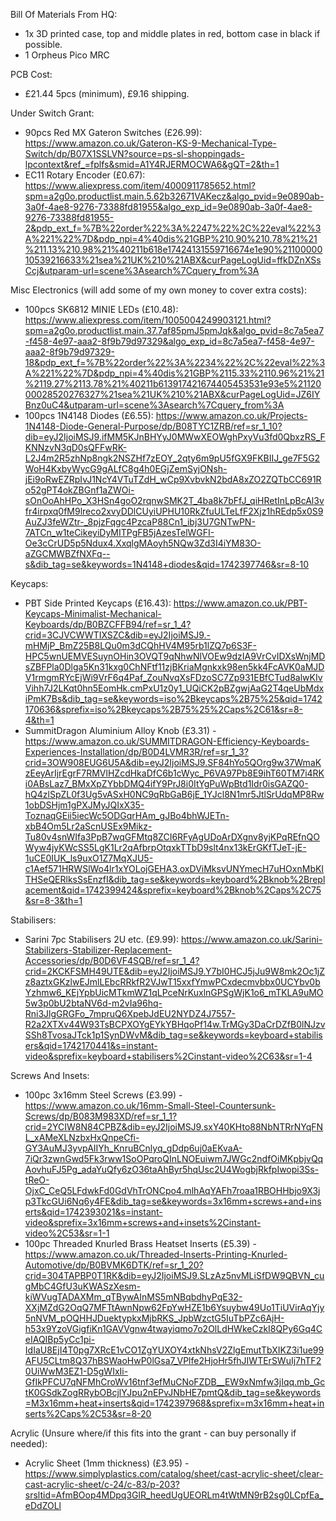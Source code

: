 Bill Of Materials From HQ:

- 1x 3D printed case, top and middle plates in red, bottom case in black if possible.
- 1 Orpheus Pico MRC

PCB Cost:
- £21.44 5pcs (minimum), £9.16 shipping.

Under Switch Grant:
- 90pcs Red MX Gateron Switches (£26.99): https://www.amazon.co.uk/Gateron-KS-9-Mechanical-Type-Switch/dp/B07X1SSLVN?source=ps-sl-shoppingads-lpcontext&ref_=fplfs&smid=A1Y4RJERMOCWA6&gQT=2&th=1
- EC11 Rotary Encoder (£0.67): https://www.aliexpress.com/item/4000911785652.html?spm=a2g0o.productlist.main.5.62b32671VAKecz&algo_pvid=9e0890ab-3a0f-4ae8-9276-73388fd81955&algo_exp_id=9e0890ab-3a0f-4ae8-9276-73388fd81955-2&pdp_ext_f=%7B%22order%22%3A%2247%22%2C%22eval%22%3A%221%22%7D&pdp_npi=4%40dis%21GBP%210.90%210.78%21%21%211.13%210.98%21%40211b618e17424131559716674e1e90%2110000010539216633%21sea%21UK%210%21ABX&curPageLogUid=ffkDZnXSsCcj&utparam-url=scene%3Asearch%7Cquery_from%3A

Misc Electronics (will add some of my own money to cover extra costs):
- 100pcs SK6812 MINIE LEDs (£10.48): https://www.aliexpress.com/item/1005004249903121.html?spm=a2g0o.productlist.main.37.7af85pmJ5pmJqk&algo_pvid=8c7a5ea7-f458-4e97-aaa2-8f9b79d97329&algo_exp_id=8c7a5ea7-f458-4e97-aaa2-8f9b79d97329-18&pdp_ext_f=%7B%22order%22%3A%2234%22%2C%22eval%22%3A%221%22%7D&pdp_npi=4%40dis%21GBP%2115.33%2110.96%21%21%2119.27%2113.78%21%40211b613917421674405453531e93e5%2112000028520276327%21sea%21UK%210%21ABX&curPageLogUid=JZ6IYBnz0uC4&utparam-url=scene%3Asearch%7Cquery_from%3A
- 100pcs 1N4148 Diodes (£6.55): https://www.amazon.co.uk/Projects-1N4148-Diode-General-Purpose/dp/B08TYC1ZRB/ref=sr_1_10?dib=eyJ2IjoiMSJ9.ifMM5KJnBHYyJ0MWwXEOWghPxyVu3fd0QbxzRS_FKNNzvN3qD0sQFFwRK-L2J4m2R5zhNp8ngk2NSZHf7zEOY_2qty6m9pU5fGX9FKBIIJ_ge7F5G2WoH4KxbyWycG9gALfC8g4h0EGjZemSyjONsh-jEi9oRwEZRpIvJ1NcY4VTuTZdH_wCp9XvbvkN2bdA8xZO2ZQTbCC691Ro52gPT4okZBGnf1aZWOi-sOnOoAhHPo_X3HSn4goO2rqnwSMK2T_4ba8k7bFfJ_qiHRetInLpBcAl3vfr4irpxq0fM9lreco2xvyDDlCUyiUPHU10RkZfuULTeLfF2Xjz1hREdp5x0S9AuZJ3feWZtr-_8pjzFqgc4PzcaP88Cn1_ibj3U7GNTwPN-7ATCn_w1teCikeyiDyMITPgFB5jAzesTelWGFI-Oe3cCrUD5p5Ndux4.XxqlgMAoyh5NQw3Zd3I4iYM83O-aZGCMWBZfNXFq--s&dib_tag=se&keywords=1N4148+diodes&qid=1742397746&sr=8-10

Keycaps:
- PBT Side Printed Keycaps (£16.43): https://www.amazon.co.uk/PBT-Keycaps-Minimalist-Mechanical-Keyboards/dp/B0BZCFFB94/ref=sr_1_4?crid=3CJVCWWTIXSZC&dib=eyJ2IjoiMSJ9.-mHMjP_BmZ25B8LQu0m3dCQhHV4M95rb1lZQ7p6S3F-HPC5wnUEMVESuynOHin3OVQT9qNhwNlVOEw9dzIA9VrCvIDXsWnjMDsZBFPla0Dlga5Kn31kxg0ChNFtf11zjBKriaMgnkxk98en5kk4FcAVK0aMJDV1rmgmRYcEjWi9VrF6q4Paf_ZouNvqXsFDzoSC7Zp931EBfCTud8alwKIvVihh7J2LKqt0hn5EomHk.cmPxU1z0y1_UQiCK2pBZgwjAaG2T4qeUbMdxiPmK7Bs&dib_tag=se&keywords=iso%2Bkeycaps%2B75%25&qid=1742170636&sprefix=iso%2Bkeycaps%2B75%25%2Caps%2C61&sr=8-4&th=1
- SummitDragon Aluminium Alloy Knob (£3.31) - https://www.amazon.co.uk/SUMMITDRAGON-Efficiency-Keyboards-Experiences-Installation/dp/B0D4LVMR3R/ref=sr_1_3?crid=3OW908EUG6U5A&dib=eyJ2IjoiMSJ9.SF84hYo5QOrg9w37WmaKzEeyArIjrEgrF7RMVlHZcdHkaDfC6b1cWyc_P6VA97Pb8E9ihT60TM7i4RKi0ABsLaz7_BMxXpZYbbDMQ4ifY9PrJ8i0ItYgPuWpBtd1Idr0isGAZQ0-hQ4zlSpZL0f3Ug5vASxH0NC9qRbGaB6jE_1YJcl8N1mr5JtlSrUdqMP8Rw1obDSHjm1gPXJMyJQIxX35-ToznaqGEii5iecWc5ODGqrHAm_gJBo4bhWJETn-xbB4Om5Lr2aScnUSEx9Mikz-Tu80v4snWIfa3PpB7wqGFMtq8ZCI6RFyAgUDoArDXgnv8yjKPqREfnQOWyw4jyKWcSS5LgK1Lr2qAfbrpOtqxkTTbD9slt4nx13kErGKfTJeT-jE-1uCE0IUK_ls9uxO1Z7MqXJU5-c1Aef571HRWSlWo4lr1xYOLojGEHA3.oxDViMksvUNYmecH7uHOxnMbKITHSeQERlksSsEnzfI&dib_tag=se&keywords=keyboard%2Bknob%2Breplacement&qid=1742399424&sprefix=keyboard%2Bknob%2Caps%2C75&sr=8-3&th=1

Stabilisers:
- Sarini 7pc Stabilisers 2U etc. (£9.99): https://www.amazon.co.uk/Sarini-Stabilizers-Stabilizer-Replacement-Accessories/dp/B0D6VF4SQB/ref=sr_1_4?crid=2KCKFSMH49UTE&dib=eyJ2IjoiMSJ9.Y7bI0HCJ5jJu9W8mk2Oc1jZz8aztxGKzlwEJmlLEbcRRkfR2VJwT15xxfYmwPCxdecmvbbx0UCYbv0bYzhmw6_KEjYpbUicMTkmWZ1qLPceNrKuxlnGPSgWjK1o6_mTKLA9uMO5w3p0bU2btaNV6d-m2vIa96hq-Rni3JlgGRGFo_7mpruQ6XpebJdEU2NYDZ4J7557-R2a2XTXv44W93TsBCPXOYgEYkYBHqoPf14w.TrMGy3DaCrDZfB0lNJzvSSh8TvosaJTck1p1SynDWvM&dib_tag=se&keywords=keyboard+stabilisers&qid=1742170441&s=instant-video&sprefix=keyboard+stabilisers%2Cinstant-video%2C63&sr=1-4

Screws And Insets:
- 100pc 3x16mm Steel Screws (£3.99) - https://www.amazon.co.uk/16mm-Small-Steel-Countersunk-Screws/dp/B083M983XD/ref=sr_1_1?crid=2YCIW8N84CPBZ&dib=eyJ2IjoiMSJ9.sxY40KHto88NbNTRrNYqFNL_xAMeXLNzbxHxQnpeCfi-GY3AuMJ3yvpAIIYh_KnruBCnlyq_gDdp6uj0aEKvaA-7iQr3zwnGwd5Fk3rww1SoOPqroQInLNOEuiwm7JWGc2ndfOiMKpbjvQqAovhuFJ5Pg_adaYuQfy6zO36taAhByr5hqUsc2U4WogbjRkfpIwopi3Ss-tReO-OjxC_CeQ5LFdwkFd0GdVhTrONCpo4.mlhAqYAFh7roaa1RBOHHbjo9X3jp3TkcGUi6Nq6y4FE&dib_tag=se&keywords=3x16mm+screws+and+inserts&qid=1742393021&s=instant-video&sprefix=3x16mm+screws+and+insets%2Cinstant-video%2C53&sr=1-1
- 100pc Threaded Knurled Brass Heatset Inserts (£5.39) - https://www.amazon.co.uk/Threaded-Inserts-Printing-Knurled-Automotive/dp/B0BVMK6DTK/ref=sr_1_20?crid=304TAPBP0T1RK&dib=eyJ2IjoiMSJ9.SLzAz5nvMLiSfDW9QBVN_cugMbC4GfU3uKWASzXesm-kiWVugTADAXMm_qTBywAInMS5mNBqbdhyPqE32-XXjMZdG2OqQ7MFTtAwnNpw62FpYwHZE1b6Ysuybw49Uo1TiUVirAqYjy5nNVM_pOQHHJDuektypkxMjbRKS_JpbWzctG5IuTbPZc6AjH-h53x9YzoVGigfiKn1GAVVgnw4twayiqmo7o2OlLdHWkeCzkI8QPy6Gq4CeIAQIBp5yCc1pi-IdIaU8EjI4T0pg7XRcE1vCO1ZgYUXOY4xtkNhsV2ZlgEmutTbXIKZ3i1ue99AFU5CLtm8Q37hBSWaoHwP0lGsa7_VPlfe2HjoHr5fhJIWTErSWuIj7hTF20UiWwM3EZ1-D5gWIxIi-GfIkPFCU7qNFMhCroWv16tnf3efMuCNoFZDB__EW9xNmfw3jIqq.mb_GctK0GSdkZogRRybOBcjlYJpu2nEPvJNbHE7pmtQ&dib_tag=se&keywords=M3x16mm+heat+inserts&qid=1742397968&sprefix=m3x16mm+heat+inserts%2Caps%2C53&sr=8-20

Acrylic (Unsure where/if this fits into the grant - can buy personally if needed):
- Acrylic Sheet (1mm thickness) (£3.95) - https://www.simplyplastics.com/catalog/sheet/cast-acrylic-sheet/clear-cast-acrylic-sheet/c-24/c-83/p-203?srsltid=AfmBOop4MDpq3GlR_heedUgUEORLm4tWtMN9rB2sg0LCpfEa_eDdZOLl
